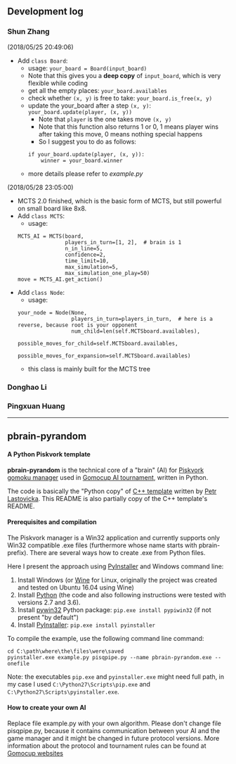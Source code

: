 ## Development log

### Shun Zhang
(2018/05/25 20:49:06)
- Add `class Board`:
	- usage: `your_board = Board(input_board)`
	- Note that this gives you a **deep copy** of `input_board`, which is very flexible while coding
	- get all the empty places: `your_board.availables`
	- check whether `(x, y)` is free to take: `your_board.is_free(x, y)`
	- update the your_board after a step `(x, y)`: `your_board.update(player, (x, y))`
		- Note that `player` is the one takes move `(x, y)`
		- Note that this function also returns 1 or 0, 
		  1 means player wins after taking this move, 0 means nothing special happens
		- So I suggest you to do as follows:
		```
		if your_board.update(player, (x, y)):
			winner = your_board.winner	
		```
	- more details please refer to *example.py*

(2018/05/28 23:05:00)
- MCTS 2.0 finished, which is the basic form of MCTS, but still powerful on small board like 8x8.
- Add `class MCTS`:
    - usage:
    ```
    MCTS_AI = MCTS(board,
                   players_in_turn=[1, 2],  # brain is 1
                   n_in_line=5,
                   confidence=2,
                   time_limit=10,
                   max_simulation=5,
                   max_simulation_one_play=50)
    move = MCTS_AI.get_action()
    ```
- Add `class Node`:
    - usage:
    ```
    your_node = Node(None,
                     players_in_turn=players_in_turn,  # here is a reverse, because root is your opponent
                     num_child=len(self.MCTSboard.availables),
                     possible_moves_for_child=self.MCTSboard.availables,
                     possible_moves_for_expansion=self.MCTSboard.availables)
    ```
    - this class is mainly built for the MCTS tree


### Donghao Li

### Pingxuan Huang

---
## pbrain-pyrandom

#### A Python Piskvork template

**pbrain-pyrandom** is the technical core of a "brain" (AI) for [Piskvork gomoku manager](http://petr.lastovicka.sweb.cz/piskvork.zip)
used in [Gomocup AI tournament](http://gomocup.org), written in Python.

The code is basically the "Python copy" of [C++ template](http://petr.lastovicka.sweb.cz/skel_cpp.zip) written by [Petr Lastovicka](http://petr.lastovicka.sweb.cz/indexEN.html).
This README is also partially copy of the C++ template's README.

#### Prerequisites and compilation
The Piskvork manager is a Win32 application and currently supports only Win32 compatible .exe files (furthermore whose name starts with pbrain- prefix).
There are several ways how to create .exe from Python files.

Here I present the approach using [PyInstaller](http://pyinstaller.org) and Windows command line:

1. Install Windows (or [Wine](https://www.winehq.org/) for Linux, originally the project was created and tested on Ubuntu 16.04 using Wine)
2. Install [Python](http://www.python.org) (the code and also following instructions were tested with versions 2.7 and 3.6).
3. Install [pywin32](https://sourceforge.net/projects/pywin32) Python package: `pip.exe install pypiwin32` (if not present "by default")
4. Install [PyInstaller](https://www.pyinstaller.org/): `pip.exe install pyinstaller`

To compile the example, use the following command line command:
```
cd C:\path\where\the\files\were\saved
pyinstaller.exe example.py pisqpipe.py --name pbrain-pyrandom.exe --onefile
```

Note: the executables `pip.exe` and `pyinstaller.exe` might need full path, in my case I used `C:\Python27\Scripts\pip.exe` and `C:\Python27\Scripts\pyinstaller.exe`.

#### How to create your own AI
Replace file example.py with your own algorithm. Please don't change file pisqpipe.py, because it contains communication between your AI and the game manager and it might be changed in future protocol versions. 
More information about the protocol and tournament rules can be found at [Gomocup websites](http://gomocup.org)
